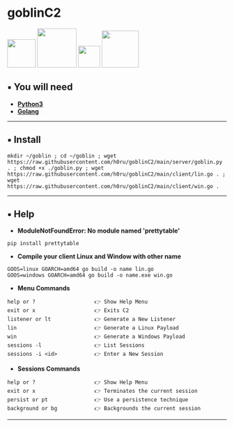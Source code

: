 # goblinC2
<div>
    <img src="https://img.shields.io/badge/-Linux-grey?logo=Linux&logoColor=white" width="65px">
    <img src="https://img.shields.io/badge/-Windows-blue?logo=Windows&logoColor=white" width="90px">
    <img src="https://img.shields.io/badge/-Go-blue?logo=Go&logoColor=white" width="50px">
    <img src="https://img.shields.io/badge/-Python3-3776AB?logo=Python&logoColor=white" width="85px">
</div>

## ▪️ You will need 
- [**Python3**](https://www.python.org/downloads/)
- [**Golang**](https://go.dev/dl/)

---
## ▪️ Install
```
mkdir ~/goblin ; cd ~/goblin ; wget https://raw.githubusercontent.com/h0ru/goblinC2/main/server/goblin.py . ; chmod +x ./goblin.py ; wget https://raw.githubusercontent.com/h0ru/goblinC2/main/client/lin.go . ; wget https://raw.githubusercontent.com/h0ru/goblinC2/main/client/win.go .
```
---
## ▪️ Help
- **ModuleNotFoundError: No module named 'prettytable'**
```
pip install prettytable
```
- **Compile your client Linux and Window with other name**
```
GOOS=linux GOARCH=amd64 go build -o name lin.go
GOOS=windows GOARCH=amd64 go build -o name.exe win.go
```
- **Menu Commands**
```
help or ?                   👉 Show Help Menu
exit or x                   👉 Exits C2
listener or lt              👉 Generate a New Listener
lin                         👉 Generate a Linux Payload
win                         👉 Generate a Windows Payload
sessions -l                 👉 List Sessions
sessions -i <id>            👉 Enter a New Session
```
- **Sessions Commands**
```
help or ?                   👉 Show Help Menu
exit or x                   👉 Terminates the current session
persist or pt               👉 Use a persistence technique
background or bg            👉 Backgrounds the current session
```
---

